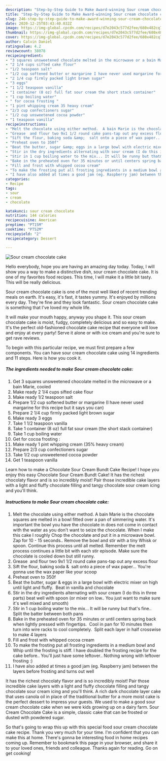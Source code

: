 ```yaml
---
description: "Step-by-Step Guide to Make Award-winning Sour cream chocolate cake"
title: "Step-by-Step Guide to Make Award-winning Sour cream chocolate cake"
slug: 246-step-by-step-guide-to-make-award-winning-sour-cream-chocolate-cake
date: 2020-12-25T03:43:40.032Z
image: https://img-global.cpcdn.com/recipes/d7e2043c577d2fee/680x482cq70/sour-cream-chocolate-cake-recipe-main-photo.jpg
thumbnail: https://img-global.cpcdn.com/recipes/d7e2043c577d2fee/680x482cq70/sour-cream-chocolate-cake-recipe-main-photo.jpg
cover: https://img-global.cpcdn.com/recipes/d7e2043c577d2fee/680x482cq70/sour-cream-chocolate-cake-recipe-main-photo.jpg
author: Calvin Daniel
ratingvalue: 4.2
reviewcount: 38078
recipeingredient:
- "3 squares unsweetened chocolate melted in the microwave or a bain Marie cooled"
- "2 1/4 cups sifted cake flour"
- "1/2 teaspoon salt"
- "1/2 cup softened butter or margarine I have never used margarine for this recipe but it says you can"
- "2 1/4 cup firmly packed light brown sugar"
- "3 eggs"
- "1 1/2 teaspoon vanilla"
- "1 container (8 oz) full fat sour cream the short stack container"
- "1 cup boiling water"
- " for cocoa frosting "
- "1 pint whipping cream 35 heavy cream"
- "2/3 cup confectioners sugar"
- "1/2 cup unsweetened cocoa powder"
- "1 teaspoon vanilla"
recipeinstructions:
- "Melt the chocolate using either method.  A bain Marie is the chocolate squares are melted in a bowl fitted over a pan of simmering water.  It&#39;s important the bowl you have the chocolate in does not come in contact with the water as you don&#39;t want to seize the chocolate.  When I make this cake I roughly Chop the chocolate and put it in a microwave bowl.  Zap for 10 -  15 seconds.. Remove the bowl and stir with a tiny Whisk or spoon.  Continue this process until all melted. Remember the melt process continues a little bit with each stir episode.  Make sure the chocolate is cooled down but still runny."
- "Grease  and flour two 9x1 1/2 round cake pans-tap out any excess flour"
- "Sift the flour, baking soda &amp;  salt onto a piece of wax paper... You&#39;re gonna use the wax paper like your scoop"
- "Preheat oven to 350f"
- "Beat the butter, sugar &amp; eggs in a large bowl with electric mixer on high until light and fluffy.  Beat in vanilla and chocolate"
- "Stir in the dry ingredients alternating with sour cream (I do this in three parts) beat well with spoon (or mixer on low.. You just want to make sure it&#39;s well mixed and smooth)"
- "Stir in 1 cup boiling water to the mix... It will be runny but that&#39;s fine.. Split the batter between both pans"
- "Bake in the preheated oven for 35 minutes or until centers spring back when lightly pressed with fingertips.  Cool in pan for 10 minutes then turn into wire racks to cool completely.  Split each layer in half crosswise to make 4 layers"
- "Fill and frost with whipped cocoa cream"
- "To make the frosting put all frosting ingredients in a medium bowl and Whip until the frosting is stiff.  I have doubled the frosting recipe for the cake before.. You&#39;ll just have some leftover.. Nothing wrong with leftover frosting :)"
- "I have also added at times a good jam (eg. Raspberry jam) between the layers before frosting and turns out well"
categories:
- Recipe
tags:
- sour
- cream
- chocolate

katakunci: sour cream chocolate 
nutrition: 144 calories
recipecuisine: American
preptime: "PT15M"
cooktime: "PT52M"
recipeyield: "2"
recipecategory: Dessert

---
```



![Sour cream chocolate cake](https://img-global.cpcdn.com/recipes/d7e2043c577d2fee/680x482cq70/sour-cream-chocolate-cake-recipe-main-photo.jpg)

Hello everybody, hope you are having an amazing day today. Today, I will show you a way to make a distinctive dish, sour cream chocolate cake. It is one of my favorites food recipes. This time, I will make it a little bit tasty. This will be really delicious.

Sour cream chocolate cake is one of the most well liked of recent trending meals on earth. It's easy, it's fast, it tastes yummy. It's enjoyed by millions every day. They're fine and they look fantastic. Sour cream chocolate cake is something that I've loved my whole life.

It will make your mouth happy, anyway you shape it. This sour cream chocolate cake is moist, fudgy, completely delicious and so easy to make. It&#39;s the perfect old-fashioned chocolate cake recipe that everyone will love and enjoy at every party! Serve it alone or with ice cream and you&#39;re sure to get rave reviews.


To begin with this particular recipe, we must first prepare a few components. You can have sour cream chocolate cake using 14 ingredients and 11 steps. Here is how you cook it.

<!--inarticleads1-->

##### The ingredients needed to make Sour cream chocolate cake:

1. Get 3 squares unsweetened chocolate melted in the microwave or a bain Marie, cooled
1. Make ready 2 1/4 cups sifted cake flour
1. Make ready 1/2 teaspoon salt
1. Prepare 1/2 cup softened butter or margarine (I have never used margarine for this recipe but it says you can)
1. Prepare 2 1/4 cup firmly packed light brown sugar
1. Make ready 3 eggs
1. Take 1 1/2 teaspoon vanilla
1. Take 1 container (8 oz) full fat sour cream (the short stack container)
1. Take 1 cup boiling water
1. Get  for cocoa frosting :
1. Make ready 1 pint whipping cream (35% heavy cream)
1. Prepare 2/3 cup confectioners sugar
1. Take 1/2 cup unsweetened cocoa powder
1. Get 1 teaspoon vanilla


Learn how to make a Chocolate Sour Cream Bundt Cake Recipe! I hope you enjoy this easy Chocolate Sour Cream Bundt Cake! It has the richest chocolaty flavor and is so incredibly moist! Pair those incredible cake layers with a light and fluffy chocolate filling and tangy chocolate sour cream icing and you&#39;ll think. 

<!--inarticleads2-->

##### Instructions to make Sour cream chocolate cake:

1. Melt the chocolate using either method.  A bain Marie is the chocolate squares are melted in a bowl fitted over a pan of simmering water.  It&#39;s important the bowl you have the chocolate in does not come in contact with the water as you don&#39;t want to seize the chocolate.  When I make this cake I roughly Chop the chocolate and put it in a microwave bowl.  Zap for 10 -  15 seconds.. Remove the bowl and stir with a tiny Whisk or spoon.  Continue this process until all melted. Remember the melt process continues a little bit with each stir episode.  Make sure the chocolate is cooled down but still runny.
1. Grease  and flour two 9x1 1/2 round cake pans-tap out any excess flour
1. Sift the flour, baking soda &amp;  salt onto a piece of wax paper... You&#39;re gonna use the wax paper like your scoop
1. Preheat oven to 350f
1. Beat the butter, sugar &amp; eggs in a large bowl with electric mixer on high until light and fluffy.  Beat in vanilla and chocolate
1. Stir in the dry ingredients alternating with sour cream (I do this in three parts) beat well with spoon (or mixer on low.. You just want to make sure it&#39;s well mixed and smooth)
1. Stir in 1 cup boiling water to the mix... It will be runny but that&#39;s fine.. Split the batter between both pans
1. Bake in the preheated oven for 35 minutes or until centers spring back when lightly pressed with fingertips.  Cool in pan for 10 minutes then turn into wire racks to cool completely.  Split each layer in half crosswise to make 4 layers
1. Fill and frost with whipped cocoa cream
1. To make the frosting put all frosting ingredients in a medium bowl and Whip until the frosting is stiff.  I have doubled the frosting recipe for the cake before.. You&#39;ll just have some leftover.. Nothing wrong with leftover frosting :)
1. I have also added at times a good jam (eg. Raspberry jam) between the layers before frosting and turns out well


It has the richest chocolaty flavor and is so incredibly moist! Pair those incredible cake layers with a light and fluffy chocolate filling and tangy chocolate sour cream icing and you&#39;ll think. A rich dark chocolate layer cake that uses canola oil in place of the traditional butter for a more moist cake is the perfect dessert to impress your guests. We used to make a good sour cream chocolate cake when we were kids growing up on a dairy farm. Sour Cream Chocolate Cake is a simple, classic cake that can be frosted or dusted with powdered sugar. 

So that's going to wrap this up with this special food sour cream chocolate cake recipe. Thank you very much for your time. I'm confident that you can make this at home. There's gonna be interesting food in home recipes coming up. Remember to bookmark this page in your browser, and share it to your loved ones, friends and colleague. Thanks again for reading. Go on get cooking!
